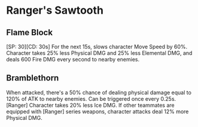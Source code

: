# Ranger's Sawtooth

## Flame Block

[SP: 30][CD: 30s] For the next 15s, slows character Move Speed by 60%. Character takes 25% less Physical DMG and 25% less Elemental DMG, and deals 600 Fire DMG every second to nearby enemies.

## Bramblethorn

When attacked, there's a 50% chance of dealing physical damage equal to 120% of ATK to nearby enemies. Can be triggered once every 0.25s.[Ranger] Character takes 20% less Ice DMG. If other teammates are equipped with [Ranger] series weapons, character attacks deal 12% more Physical DMG.